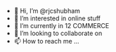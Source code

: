 - 👋 Hi, I’m @rjcshubham
- 👀 I’m interested in online stuff
- 🌱 I’m currently in 12 COMMERCE
- 💞️ I’m looking to collaborate on
- 📫 How to reach me ...

<!---
rjcshubham/rjcshubham is a ✨ special ✨ repository because its `README.md` (this file) appears on your GitHub profile.
You can click the Preview link to take a look at your changes.
--->
